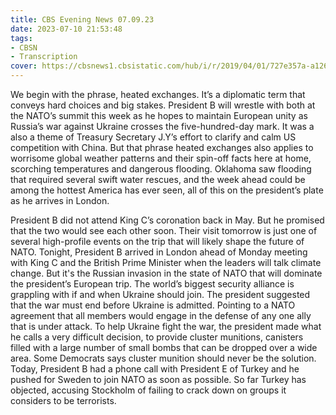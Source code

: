 ```yaml
---
title: CBS Evening News 07.09.23
date: 2023-07-10 21:53:48
tags:
- CBSN
- Transcription
cover: https://cbsnews1.cbsistatic.com/hub/i/r/2019/04/01/727e357a-a126-4138-a2c5-4d3222669d57/thumbnail/640x360/3ff2761028dc5c65cc4f07acd54bcd5c/cbsn2-logo-1920x1080.jpg
---
```

We begin with the phrase, heated exchanges. It’s a diplomatic term that conveys hard choices and big stakes. President B will wrestle with both at the NATO’s summit this week as he hopes to maintain European unity as Russia’s war against Ukraine crosses the five-hundred-day mark. It was a also a theme of Treasury Secretary J.Y’s effort to clarify and calm US competition with China. But that phrase heated exchanges also applies to worrisome global weather patterns and their spin-off facts here at home, scorching temperatures and dangerous flooding. Oklahoma saw flooding that required several swift water rescues, and the week ahead could be among the hottest America has ever seen, all of this on the president’s plate as he arrives in London. 

President B did not attend King C’s coronation back in May. But he promised that the two would see each other soon. Their visit tomorrow is just one of several high-profile events on the trip that will likely shape the future of NATO. Tonight, President B arrived in London ahead of Monday meeting with King C and the British Prime Minister when the leaders will talk climate change. But it's the Russian invasion in the state of NATO that will dominate the president’s European trip. The world’s biggest security alliance is grappling with if and when Ukraine should join. The president suggested that the war must end before Ukraine is admitted. Pointing to a NATO agreement that all members would engage in the defense of any one ally that is under attack. To help Ukraine fight the war, the president made what he calls a very difficult decision, to provide cluster munitions, canisters filled with a large number of small bombs that can be dropped over a wide area. Some Democrats says cluster munition should never be the solution. Today, President B had a phone call with President E of Turkey and he pushed for Sweden to join NATO as soon as possible. So far Turkey has objected, accusing Stockholm of failing to crack down on groups it considers to be terrorists.  
